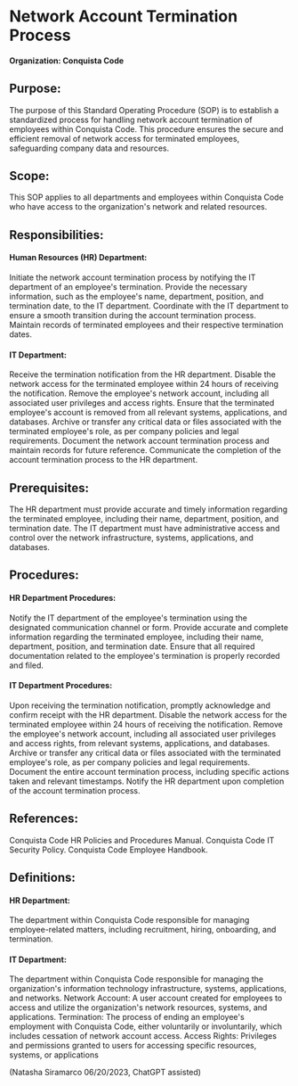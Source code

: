 # Network Account Termination Process

#### Organization: Conquista Code

## Purpose:
The purpose of this Standard Operating Procedure (SOP) is to establish a standardized process for handling network account termination of employees within Conquista Code. This procedure ensures the secure and efficient removal of network access for terminated employees, safeguarding company data and resources.

## Scope:
This SOP applies to all departments and employees within Conquista Code who have access to the organization's network and related resources.

## Responsibilities:

#### Human Resources (HR) Department:

Initiate the network account termination process by notifying the IT department of an employee's termination.
Provide the necessary information, such as the employee's name, department, position, and termination date, to the IT department.
Coordinate with the IT department to ensure a smooth transition during the account termination process.
Maintain records of terminated employees and their respective termination dates.

#### IT Department:

Receive the termination notification from the HR department.
Disable the network access for the terminated employee within 24 hours of receiving the notification.
Remove the employee's network account, including all associated user privileges and access rights.
Ensure that the terminated employee's account is removed from all relevant systems, applications, and databases.
Archive or transfer any critical data or files associated with the terminated employee's role, as per company policies and legal requirements.
Document the network account termination process and maintain records for future reference.
Communicate the completion of the account termination process to the HR department.

## Prerequisites:

The HR department must provide accurate and timely information regarding the terminated employee, including their name, department, position, and termination date.
The IT department must have administrative access and control over the network infrastructure, systems, applications, and databases.

## Procedures:

#### HR Department Procedures:

Notify the IT department of the employee's termination using the designated communication channel or form.
Provide accurate and complete information regarding the terminated employee, including their name, department, position, and termination date.
Ensure that all required documentation related to the employee's termination is properly recorded and filed.

#### IT Department Procedures:

Upon receiving the termination notification, promptly acknowledge and confirm receipt with the HR department.
Disable the network access for the terminated employee within 24 hours of receiving the notification.
Remove the employee's network account, including all associated user privileges and access rights, from relevant systems, applications, and databases.
Archive or transfer any critical data or files associated with the terminated employee's role, as per company policies and legal requirements.
Document the entire account termination process, including specific actions taken and relevant timestamps.
Notify the HR department upon completion of the account termination process.

## References:

Conquista Code HR Policies and Procedures Manual.
Conquista Code IT Security Policy.
Conquista Code Employee Handbook.

## Definitions:

#### HR Department: 
The department within Conquista Code responsible for managing employee-related matters, including recruitment, hiring, onboarding, and termination.
#### IT Department: 
The department within Conquista Code responsible for managing the organization's information technology infrastructure, systems, applications, and networks.
Network Account: A user account created for employees to access and utilize the organization's network resources, systems, and applications.
Termination: The process of ending an employee's employment with Conquista Code, either voluntarily or involuntarily, which includes cessation of network account access.
Access Rights: Privileges and permissions granted to users for accessing specific resources, systems, or applications


(Natasha Siramarco 06/20/2023, ChatGPT assisted)
